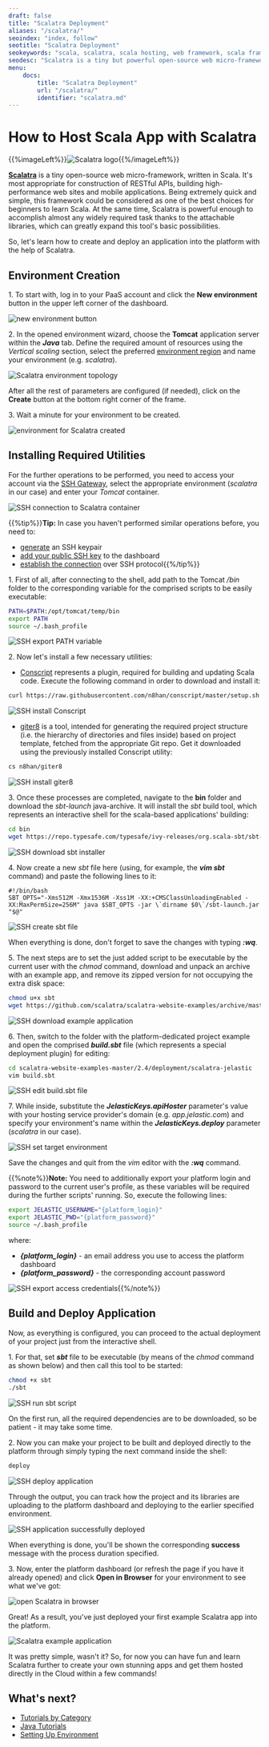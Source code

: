 ```yaml
---
draft: false
title: "Scalatra Deployment"
aliases: "/scalatra/"
seoindex: "index, follow"
seotitle: "Scalatra Deployment"
seokeywords: "scala, scalatra, scala hosting, web framework, scala framework, host scala, scalatra framework, api framework, website construction framework, build scala app"
seodesc: "Scalatra is a tiny but powerful open-source web micro-framework, written in Scala. Find out how to deploy it to the platform and build your own Scala-based app in a few simple steps."
menu: 
    docs:
        title: "Scalatra Deployment"
        url: "/scalatra/"
        identifier: "scalatra.md"
---
```


# How to Host Scala App with Scalatra

{{%imageLeft%}}![Scalatra logo](01-scalatra-logo.png){{%/imageLeft%}}

**[Scalatra](https://scalatra.org/)** is a tiny open-source web micro-framework, written in Scala. It's most appropriate for construction of RESTful APIs, building high-performance web sites and mobile applications. Being extremely quick and simple, this framework could be considered as one of the best choices for beginners to learn Scala. At the same time, Scalatra is powerful enough to accomplish almost any widely required task thanks to the attachable libraries, which can greatly expand this tool's basic possibilities.

So, let's learn how to create and deploy an application into the platform with the help of Scalatra.


## Environment Creation

1\. To start with, log in to your PaaS account and click the **New environment** button in the upper left corner of the dashboard.

![new environment button](02-new-environment-button.png)

2\. In the opened environment wizard, choose the **Tomcat** application server within the ***Java*** tab. Define the required amount of resources using the *Vertical scaling* section, select the preferred [environment region](/environment-regions/) and name your environment (e.g. *scalatra*).

![Scalatra environment topology](03-scalatra-environment-topology.png)

After all the rest of parameters are configured (if needed), click on the **Create** button at the bottom right corner of the frame.

3\. Wait a minute for your environment to be created.

![environment for Scalatra created](04-environment-for-scalatra-created.png)


## Installing Required Utilities

For the further operations to be performed, you need to access your account via the [SSH Gateway](/ssh-gate/), select the appropriate environment (*scalatra* in our case) and enter your *Tomcat* container.

![SSH connection to Scalatra container](05-ssh-connection-to-scalatra-container.png)

{{%tip%}}**Tip:** In case you haven't performed similar operations before, you need to:

* [generate](/ssh-generate-key/) an SSH keypair
* [add your public SSH key](/ssh-add-key/) to the dashboard
* [establish the connection](/ssh-access/) over SSH protocol{{%/tip%}}

1\. First of all, after connecting to the shell, add path to the Tomcat */bin* folder to the corresponding variable for the comprised scripts to be easily executable:

```bash
PATH=$PATH:/opt/tomcat/temp/bin
export PATH
source ~/.bash_profile
```

![SSH export PATH variable](06-ssh-export-path-variable.png)

2\. Now let's install a few necessary utilities:

* [Conscript](https://github.com/n8han/conscript) represents a plugin, required for building and updating Scala code. Execute the following command in order to download and install it:

```bash
curl https://raw.githubusercontent.com/n8han/conscript/master/setup.sh | sh
```

![SSH install Conscript](07-ssh-install-conscript.png)

* [giter8](https://github.com/foundweekends/giter8) is a tool, intended for generating the required project structure (i.e. the hierarchy of directories and files inside) based on project template, fetched from the appropriate Git repo. Get it downloaded using the previously installed Conscript utility:

```bash
cs n8han/giter8
```

![SSH install giter8](08-ssh-install-giter8.png)

3\. Once these processes are completed, navigate to the **bin** folder and download the *sbt-launch* java-archive. It will install the *sbt* build tool, which represents an interactive shell for the scala-based applications' building:

```bash
cd bin
wget https://repo.typesafe.com/typesafe/ivy-releases/org.scala-sbt/sbt-launch/0.13.8/sbt-launch.jar
```

![SSH download sbt installer](09-ssh-download-sbt-installer.png)

4\. Now create a new *sbt* file here (using, for example, the ***vim sbt*** command) and paste the following lines to it:

```
#!/bin/bash
SBT_OPTS="-Xms512M -Xmx1536M -Xss1M -XX:+CMSClassUnloadingEnabled -XX:MaxPermSize=256M" java $SBT_OPTS -jar \`dirname $0\`/sbt-launch.jar "$@"
```

![SSH create sbt file](10-ssh-create-sbt-file.png)

When everything is done, don't forget to save the changes with typing ***:wq***.

5\. The next steps are to set the just added script to be executable by the current user with the *chmod* command, download and unpack an archive with an example app, and remove its zipped version for not occupying the extra disk space:

```bash
chmod u+x sbt
wget https://github.com/scalatra/scalatra-website-examples/archive/master.zip; unzip master.zip; rm master.zip
```

![SSH download example application](11-ssh-download-example-application.png)

6\. Then, switch to the folder with the platform-dedicated project example and open the comprised ***build.sbt*** file (which represents a special deployment plugin) for editing:

```bash
cd scalatra-website-examples-master/2.4/deployment/scalatra-jelastic
vim build.sbt
```

![SSH edit build.sbt file](12-ssh-edit-buildsbt-file.png)

7\. While inside, substitute the ***JelasticKeys.apiHoster*** parameter's value with your hosting service provider's domain (e.g. *app.jelastic.com*) and specify your environment's name within the ***JelasticKeys.deploy*** parameter (*scalatra* in our case).

![SSH set target environment](13-ssh-set-target-environment.png)

Save the changes and quit from the *vim* editor with the ***:wq*** command.

{{%note%}}**Note:** You need to additionally export your platform login and password to the current user's profile, as these variables will be required during the further scripts' running. So, execute the following lines:

```bash
export JELASTIC_USERNAME="{platform_login}"
export JELASTIC_PWD="{platform_password}"
source ~/.bash_profile
```
where:

* ***{platform_login}*** - an email address you use to access the platform dashboard
* ***{platform_password}*** - the corresponding account password

![SSH export access credentials](14-ssh-export-access-credentials.png){{%/note%}}


## Build and Deploy Application

Now, as everything is configured, you can proceed to the actual deployment of your project just from the interactive shell.

1\. For that, set ***sbt*** file to be executable (by means of the *chmod* command as shown below) and then call this tool to be started:

```bash
chmod +x sbt
./sbt
```

![SSH run sbt script](15-ssh-run-sbt-script.png)

On the first run, all the required dependencies are to be downloaded, so be patient - it may take some time.

2\. Now you can make your project to be built and deployed directly to the platform through simply typing the next command inside the shell:

```bash
deploy
```

![SSH deploy application](16-ssh-deploy-application.png)

Through the output, you can track how the project and its libraries are uploading to the platform dashboard and deploying to the earlier specified environment.

![SSH application successfully deployed](17-ssh-application-successfully-deployed.png)

When everything is done, you'll be shown the corresponding **success** message with the process duration specified.

3\. Now, enter the platform dashboard (or refresh the page if you have it already opened) and click **Open in Browser** for your environment to see what we've got:

![open Scalatra in browser](18-open-scalatra-in-browser.png)

Great! As a result, you've just deployed your first example Scalatra app into the platform.

![Scalatra example application](19-scalatra-example-application.png)

It was pretty simple, wasn't it? So, for now you can have fun and learn Scalatra further to create your own stunning apps and get them hosted directly in the Cloud within a few commands!


## What's next?

* [Tutorials by Category](/tutorials-by-category/)
* [Java Tutorials](/java-tutorials/)
* [Setting Up Environment](/setting-up-environment/)